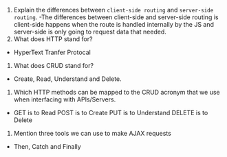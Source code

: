 1.  Explain the differences between `client-side routing` and `server-side routing`.
-The differences between client-side and server-side routing is client-side happens when the route is handled internally by the JS and server-side is only going to request data that needed.
1.  What does HTTP stand for? 
- HyperText Tranfer Protocal
1.  What does CRUD stand for? 
- Create, Read, Understand and Delete.
1.  Which HTTP methods can be mapped to the CRUD acronym that we use when interfacing with APIs/Servers.
-   GET is to Read
    POST is to Create
    PUT is to Understand 
    DELETE is to Delete
1.  Mention three tools we can use to make AJAX requests
- Then, Catch and Finally